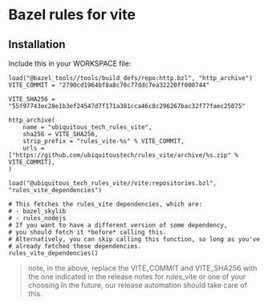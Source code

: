 # Bazel rules for vite

## Installation

Include this in your WORKSPACE file:

```starlark
load("@bazel_tools//tools/build_defs/repo:http.bzl", "http_archive")
VITE_COMMIT = "2790cd1964bf8a8c70c77ddc7ea32220ff000744"

VITE_SHA256 = "55f97743ec28e1b3ef24547d7f171a381cca46c8c296267bac32f77faec25075"

http_archive(
    name = "ubiquitous_tech_rules_vite",
    sha256 = VITE_SHA256,
    strip_prefix = "rules_vite-%s" % VITE_COMMIT,
    urls = ["https://github.com/ubiquitoustech/rules_vite/archive/%s.zip" % VITE_COMMIT],
)

load("@ubiquitous_tech_rules_vite//vite:repositories.bzl", "rules_vite_dependencies")

# This fetches the rules_vite dependencies, which are:
# - bazel_skylib
# - rules_nodejs
# If you want to have a different version of some dependency,
# you should fetch it *before* calling this.
# Alternatively, you can skip calling this function, so long as you've
# already fetched these dependencies.
rules_vite_dependencies()
```

> note, in the above, replace the VITE_COMMIT and VITE_SHA256 with the one indicated
> in the release notes for rules_vite or one of your choosing
> In the future, our release automation should take care of this.
